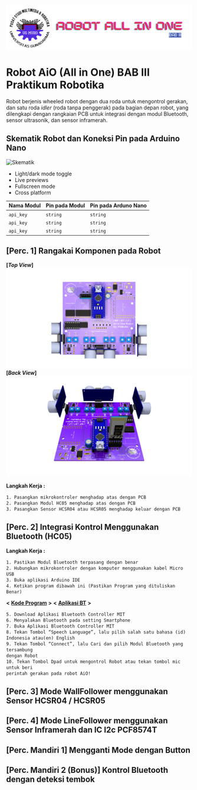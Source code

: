 
![Logo](https://github.com/ElectroBoi/BAB-3-2526/blob/main/images/Banner.png)
# Robot AiO (All in One) BAB III Praktikum Robotika

Robot berjenis wheeled robot dengan dua roda untuk mengontrol gerakan, dan satu roda *idler* (roda tanpa penggerak) pada bagian depan robot, yang dilengkapi dengan rangkaian PCB untuk integrasi dengan modul Bluetooth, sensor ultrasonik, dan sensor inframerah.

## Skematik Robot dan Koneksi Pin pada Arduino Nano
![Skematik](https://via.placeholder.com/468x300?text=App+Screenshot+Here)
- Light/dark mode toggle
- Live previews
- Fullscreen mode
- Cross platform


| **Nama Modul**|**Pin pada Modul**| **Pin pada Arduno Nano**|
| :-------- | :------- | :------------------------- |
| `api_key` | `string` | `string`|
| `api_key` | `string` | `string`|
| `api_key` | `string` | `string`|

## [Perc. 1] Rangakai Komponen pada Robot
**[*Top View*]**
![Penempatan Komponen Atas](https://github.com/ElectroBoi/BAB-3-2526/blob/main/images/look%20top.png)
**[*Back View*]**
![Penempatan Komponen Belakang](https://github.com/ElectroBoi/BAB-3-2526/blob/main/images/lookback.png)

**Langkah Kerja :**

    1. Pasangkan mikrokontroler menghadap atas dengan PCB
    2. Pasangkan Modul HC05 menghadap atas dengan PCB
    3. Pasangkan Sensor HCSR04 atau HCSR05 menghadap keluar dengan PCB
## [Perc. 2] Integrasi Kontrol Menggunakan Bluetooth (HC05)

**Langkah Kerja :**

    1. Pastikan Modul Bluetooth terpasang dengan benar
    2. Hubungkan mikrokontroler dengan komputer menggunakan kabel Micro USB
    3. Buka aplikasi Arduino IDE
    4. Ketikan program dibawah ini (Pastikan Program yang dituliskan Benar)
    
 **<** **[Kode Program](https://github.com/ElectroBoi/BAB-3-2526/tree/main)** **>**
 **<** **[Aplikasi BT](https://bit.ly/muroBT)** **>**

    5. Download Aplikasi Bluetooth Controller MIT
    6. Menyalakan Bluetooth pada setting Smartphone
    7. Buka Aplikasi Bluetooth Controller MIT
    8. Tekan Tombol “Speech Language”, lalu pilih salah satu bahasa (id) Indonesia atau(en) English
    9. Tekan Tombol “Connect”, lalu Cari dan pilih Modul Bluetooth yang tersambung
    dengan Robot
    10. Tekan Tombol Dpad untuk mengontrol Robot atau tekan tombol mic untuk beri
    perintah gerakan pada robot AiO!

## [Perc. 3] Mode WallFollower menggunakan Sensor HCSR04 / HCSR05
## [Perc. 4] Mode LineFollower menggunakan Sensor Inframerah dan IC I2c PCF8574T
## [Perc. Mandiri 1] Mengganti Mode dengan Button
## [Perc. Mandiri 2 (Bonus)] Kontrol Bluetooth dengan deteksi tembok
